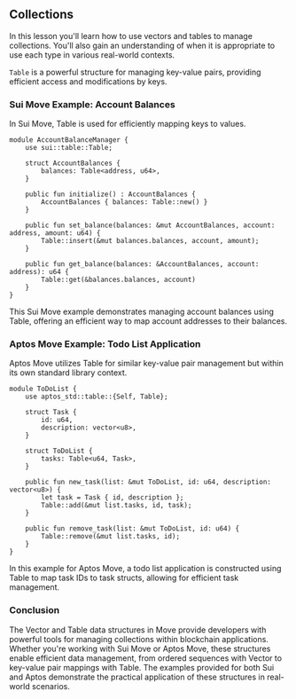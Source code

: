 ## Collections

In this lesson you'll learn how to use vectors and tables to manage collections. You'll also gain an understanding of when it is appropriate to use each type in various real-world contexts.

`Table` is a powerful structure for managing key-value pairs, providing efficient access and modifications by keys.

### Sui Move Example: Account Balances

In Sui Move, Table is used for efficiently mapping keys to values.

```
module AccountBalanceManager {
    use sui::table::Table;
​
    struct AccountBalances {
        balances: Table<address, u64>,
    }
​
    public fun initialize() : AccountBalances {
        AccountBalances { balances: Table::new() }
    }
​
    public fun set_balance(balances: &mut AccountBalances, account: address, amount: u64) {
        Table::insert(&mut balances.balances, account, amount);
    }
​
    public fun get_balance(balances: &AccountBalances, account: address): u64 {
        Table::get(&balances.balances, account)
    }
}
```

This Sui Move example demonstrates managing account balances using Table, offering an efficient way to map account addresses to their balances.

### Aptos Move Example: Todo List Application

Aptos Move utilizes Table for similar key-value pair management but within its own standard library context.

```
module ToDoList {
    use aptos_std::table::{Self, Table};
​
    struct Task {
        id: u64,
        description: vector<u8>,
    }
​
    struct ToDoList {
        tasks: Table<u64, Task>,
    }
​
    public fun new_task(list: &mut ToDoList, id: u64, description: vector<u8>) {
        let task = Task { id, description };
        Table::add(&mut list.tasks, id, task);
    }
​
    public fun remove_task(list: &mut ToDoList, id: u64) {
        Table::remove(&mut list.tasks, id);
    }
}
```

In this example for Aptos Move, a todo list application is constructed using Table to map task IDs to task structs, allowing for efficient task management.

### Conclusion

The Vector and Table data structures in Move provide developers with powerful tools for managing collections within blockchain applications. Whether you're working with Sui Move or Aptos Move, these structures enable efficient data management, from ordered sequences with Vector to key-value pair mappings with Table. The examples provided for both Sui and Aptos demonstrate the practical application of these structures in real-world scenarios.